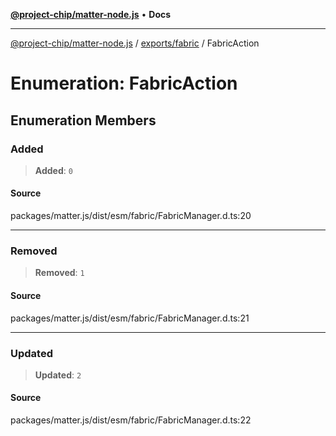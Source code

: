 [**@project-chip/matter-node.js**](../../../README.md) • **Docs**

***

[@project-chip/matter-node.js](../../../modules.md) / [exports/fabric](../README.md) / FabricAction

# Enumeration: FabricAction

## Enumeration Members

### Added

> **Added**: `0`

#### Source

packages/matter.js/dist/esm/fabric/FabricManager.d.ts:20

***

### Removed

> **Removed**: `1`

#### Source

packages/matter.js/dist/esm/fabric/FabricManager.d.ts:21

***

### Updated

> **Updated**: `2`

#### Source

packages/matter.js/dist/esm/fabric/FabricManager.d.ts:22
